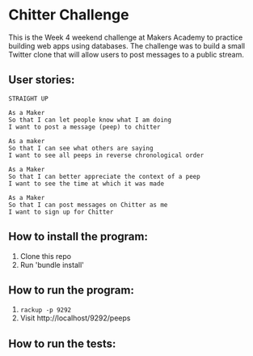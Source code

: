Chitter Challenge
=================

This is the Week 4 weekend challenge at Makers Academy to practice building web apps using databases. The challenge was to build a small Twitter clone that will allow users to post messages to a public stream.

User stories:
-------

```
STRAIGHT UP

As a Maker
So that I can let people know what I am doing  
I want to post a message (peep) to chitter

As a maker
So that I can see what others are saying  
I want to see all peeps in reverse chronological order

As a Maker
So that I can better appreciate the context of a peep
I want to see the time at which it was made

As a Maker
So that I can post messages on Chitter as me
I want to sign up for Chitter

```

How to install the program:
------
1. Clone this repo
2. Run 'bundle install'

How to run the program:
------

1. `rackup -p 9292`
2. Visit http://localhost/9292/peeps




How to run the tests:
------
